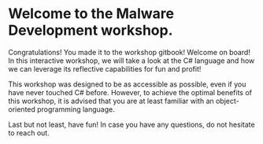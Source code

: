 # Welcome to the Malware Development workshop.

Congratulations! You made it to the workshop gitbook! Welcome on board! In this interactive workshop, we will take a look at the C# language and how we can leverage its reflective capabilities for fun and profit!

This workshop was designed to be as accessible as possible, even if you have never touched C# before. However, to achieve the optimal benefits of this workshop, it is advised that you are at least familiar with an object-oriented programming language.&#x20;

Last but not least, have fun! In case you have any questions, do not hesitate to reach out.
